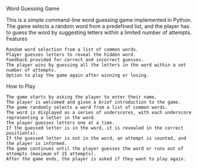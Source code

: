Word Guessing Game

This is a simple command-line word guessing game implemented in Python. The game selects a random word from a predefined list, and the player has to guess the word by suggesting letters within a limited number of attempts.
Features

    Random word selection from a list of common words.
    Player guesses letters to reveal the hidden word.
    Feedback provided for correct and incorrect guesses.
    The player wins by guessing all the letters in the word within a set number of attempts.
    Option to play the game again after winning or losing.

How to Play

    The game starts by asking the player to enter their name.
    The player is welcomed and given a brief introduction to the game.
    The game randomly selects a word from a list of common words.
    The word is displayed as a series of underscores, with each underscore representing a letter in the word.
    The player guesses letters one at a time.
    If the guessed letter is in the word, it is revealed in the correct position(s).
    If the guessed letter is not in the word, an attempt is counted, and the player is informed.
    The game continues until the player guesses the word or runs out of attempts (maximum of 15 attempts).
    After the game ends, the player is asked if they want to play again.
